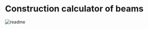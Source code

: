 # Construction calculator of beams
![readme](https://user-images.githubusercontent.com/23640684/28438783-a05670b6-6d9f-11e7-8049-0c21580691c9.JPG)

